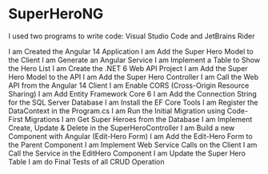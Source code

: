 # SuperHeroNG
I used two programs to write code: Visual Studio Code and JetBrains Rider

I am Created the Angular 14 Application
 I am Add the Super Hero Model to the Client
 I am Generate an Angular Service
I am Implement a Table to Show the Hero List
I am Create the .NET 6 Web API Project
I am Add the Super Hero Model to the API
I am Add the Super Hero Controller
I am Call the Web API from the Angular 14 Client
I am Enable CORS (Cross-Origin Resource Sharing)
 I am Add Entity Framework Core 6
 I am Add the Connection String for the SQL Server Database
 I am Install the EF Core Tools
 I am Register the DataContext in the Program.cs
I am Run the Initial Migration using Code-First Migrations
I am Get Super Heroes from the Database
 I am Implement Create, Update & Delete in the SuperHeroController
I am Build a new Component with Angular (Edit-Hero Form)
 I am Add the Edit-Hero Form to the Parent Component
 I am  Implement Web Service Calls on the Client
 I am  Call the Service in the EditHero Component
 I am Update the Super Hero Table
I am do Final Tests of all CRUD Operation
